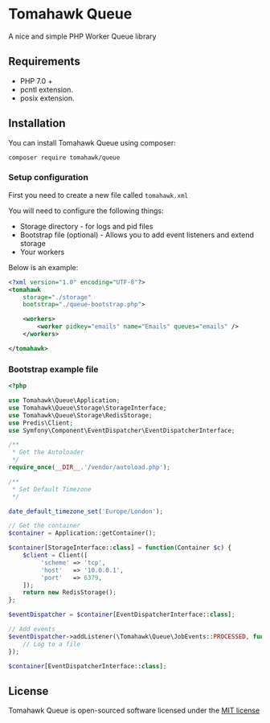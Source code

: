 # Tomahawk Queue

A nice and simple PHP Worker Queue library


## Requirements

- PHP 7.0 +
- pcntl extension.
- posix extension.


## Installation

You can install Tomahawk Queue using composer:

`composer require tomahawk/queue`


### Setup configuration

First you need to create a new file called `tomahawk.xml`

You will need to configure the following things:

- Storage directory - for logs and pid files
- Bootstrap file (optional) - Allows you to add event listeners and extend storage
- Your workers

Below is an example:

```xml
<?xml version="1.0" encoding="UTF-8"?>
<tomahawk
    storage="./storage"
    bootstrap="./queue-bootstrap.php">

    <workers>
        <worker pidkey="emails" name="Emails" queues="emails" />
    </workers>

</tomahawk>
```


### Bootstrap example file

```php
<?php

use Tomahawk\Queue\Application;
use Tomahawk\Queue\Storage\StorageInterface;
use Tomahawk\Queue\Storage\RedisStorage;
use Predis\Client;
use Symfony\Component\EventDispatcher\EventDispatcherInterface;

/**
 * Get the Autoloader
 */
require_once(__DIR__.'/vendor/autoload.php');

/**
 * Set Default Timezone
 */

date_default_timezone_set('Europe/London');

// Get the container
$container = Application::getContainer();

$container[StorageInterface::class] = function(Container $c) {
    $client = Client([
         'scheme' => 'tcp',
         'host'   => '10.0.0.1',
         'port'   => 6379,
    ]);
    return new RedisStorage();
};

$eventDispatcher = $container[EventDispatcherInterface::class];

// Add events
$eventDispatcher->addListener(\Tomahawk\Queue\JobEvents::PROCESSED, function(\Tomahawk\Queue\Event\PreProcessEvent $event) {
    // Log to a file
});

$container[EventDispatcherInterface::class];

```

## License

Tomahawk Queue is open-sourced software licensed under the [MIT license](http://opensource.org/licenses/MIT)
